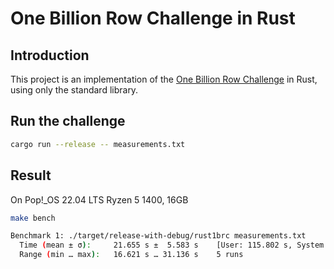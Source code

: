 # One Billion Row Challenge in Rust

## Introduction

This project is an implementation of the [One Billion Row Challenge](https://www.morling.dev/blog/one-billion-row-challenge/) in Rust, using only the standard library.

## Run the challenge

```bash
cargo run --release -- measurements.txt
```

## Result

On Pop!\_OS 22.04 LTS Ryzen 5 1400, 16GB

```bash
make bench

Benchmark 1: ./target/release-with-debug/rust1brc measurements.txt
  Time (mean ± σ):     21.655 s ±  5.583 s    [User: 115.802 s, System: 4.748 s]
  Range (min … max):   16.621 s … 31.136 s    5 runs
```
